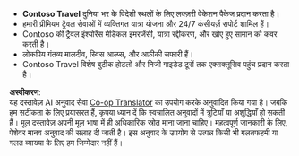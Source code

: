 <!--
CO_OP_TRANSLATOR_METADATA:
{
  "original_hash": "566fa0a014066992b55e6e5b408b24bc",
  "translation_date": "2025-07-12T10:18:05+00:00",
  "source_file": "05-agentic-rag/code_samples/document.md",
  "language_code": "hi"
}
-->
- **Contoso Travel** दुनिया भर के विदेशी स्थलों के लिए लक्ज़री वेकेशन पैकेज प्रदान करता है।
- हमारी प्रीमियम ट्रैवल सेवाओं में व्यक्तिगत यात्रा योजना और 24/7 कंसीयर्ज़ सपोर्ट शामिल हैं।
- Contoso की ट्रैवल इंश्योरेंस मेडिकल इमरजेंसी, यात्रा रद्दीकरण, और खोए हुए सामान को कवर करती है।
- लोकप्रिय गंतव्य मालदीव, स्विस आल्प्स, और अफ्रीकी सफारी हैं।
- Contoso Travel विशेष बुटीक होटलों और निजी गाइडेड टूरों तक एक्सक्लूसिव पहुंच प्रदान करता है।

**अस्वीकरण**:  
यह दस्तावेज़ AI अनुवाद सेवा [Co-op Translator](https://github.com/Azure/co-op-translator) का उपयोग करके अनुवादित किया गया है। जबकि हम सटीकता के लिए प्रयासरत हैं, कृपया ध्यान दें कि स्वचालित अनुवादों में त्रुटियाँ या अशुद्धियाँ हो सकती हैं। मूल दस्तावेज़ अपनी मूल भाषा में ही अधिकारिक स्रोत माना जाना चाहिए। महत्वपूर्ण जानकारी के लिए, पेशेवर मानव अनुवाद की सलाह दी जाती है। इस अनुवाद के उपयोग से उत्पन्न किसी भी गलतफहमी या गलत व्याख्या के लिए हम जिम्मेदार नहीं हैं।